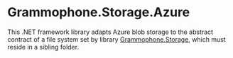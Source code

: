 # Grammophone.Storage.Azure
This .NET framework library adapts Azure blob storage to the abstract contract of a file system set by library
[Grammophone.Storage](https://github.com/grammophone/Grammophone.Storage/), which must reside in a sibling folder.
